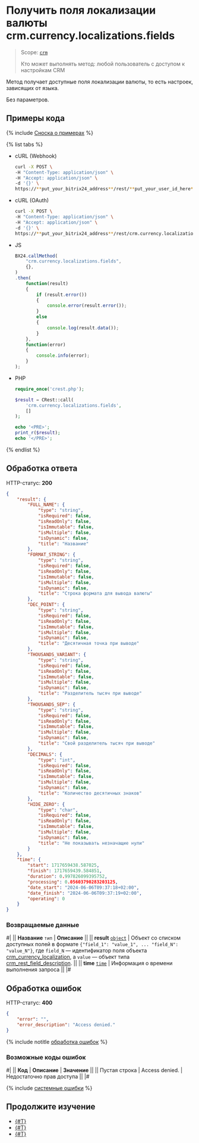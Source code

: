 # Получить поля локализации валюты crm.currency.localizations.fields

> Scope: [`crm`](../../../scopes/permissions.md)
>
> Кто может выполнять метод: любой пользователь с доступом к настройкам CRM

Метод получает доступные поля локализации валюты, то есть настроек, зависящих от языка.

Без параметров.

## Примеры кода

{% include [Сноска о примерах](../../../../_includes/examples.md) %}

{% list tabs %}

- cURL (Webhook)

    ```bash
    curl -X POST \
    -H "Content-Type: application/json" \
    -H "Accept: application/json" \
    -d '{}' \
    https://**put_your_bitrix24_address**/rest/**put_your_user_id_here**/**put_your_webhook_here**/crm.currency.localizations.fields
    ```

- cURL (OAuth)

    ```bash
    curl -X POST \
    -H "Content-Type: application/json" \
    -H "Accept: application/json" \
    -d '{}' \
    https://**put_your_bitrix24_address**/rest/crm.currency.localizations.fields?auth=**put_access_token_here**
    ```

- JS

    ```js
    BX24.callMethod(
        "crm.currency.localizations.fields",
        {},
    )
    .then(
        function(result)
        {
            if (result.error())
            {
                console.error(result.error());
            }
            else
            {
                console.log(result.data());
            }
        },
        function(error)
        {
            console.info(error);
        }
    );
    ```

- PHP

    ```php
    require_once('crest.php');

    $result = CRest::call(
        'crm.currency.localizations.fields',
        []
    );

    echo '<PRE>';
    print_r($result);
    echo '</PRE>';
    ```

{% endlist %}


## Обработка ответа

HTTP-статус: **200**

```json
{
    "result": {
        "FULL_NAME": {
            "type": "string",
            "isRequired": false,
            "isReadOnly": false,
            "isImmutable": false,
            "isMultiple": false,
            "isDynamic": false,
            "title": "Название"
        },
        "FORMAT_STRING": {
            "type": "string",
            "isRequired": false,
            "isReadOnly": false,
            "isImmutable": false,
            "isMultiple": false,
            "isDynamic": false,
            "title": "Строка формата для вывода валюты"
        },
        "DEC_POINT": {
            "type": "string",
            "isRequired": false,
            "isReadOnly": false,
            "isImmutable": false,
            "isMultiple": false,
            "isDynamic": false,
            "title": "Десятичная точка при выводе"
        },
        "THOUSANDS_VARIANT": {
            "type": "string",
            "isRequired": false,
            "isReadOnly": false,
            "isImmutable": false,
            "isMultiple": false,
            "isDynamic": false,
            "title": "Разделитель тысяч при выводе"
        },
        "THOUSANDS_SEP": {
            "type": "string",
            "isRequired": false,
            "isReadOnly": false,
            "isImmutable": false,
            "isMultiple": false,
            "isDynamic": false,
            "title": "Свой разделитель тысяч при выводе"
        },
        "DECIMALS": {
            "type": "int",
            "isRequired": false,
            "isReadOnly": false,
            "isImmutable": false,
            "isMultiple": false,
            "isDynamic": false,
            "title": "Количество десятичных знаков"
        },
        "HIDE_ZERO": {
            "type": "char",
            "isRequired": false,
            "isReadOnly": false,
            "isImmutable": false,
            "isMultiple": false,
            "isDynamic": false,
            "title": "Не показывать незначащие нули"
        }
    },
    "time": {
        "start": 1717659438.587025,
        "finish": 1717659439.584851,
        "duration": 0.997826099395752,
        "processing": 0.05603790283203125,
        "date_start": "2024-06-06T09:37:18+02:00",
        "date_finish": "2024-06-06T09:37:19+02:00",
        "operating": 0
    }
}
```

### Возвращаемые данные

#|
|| **Название**
`тип` | **Описание** ||
|| **result**
[`object`](../../../data-types.md) | Объект со списком доступных полей в формате `{"field_1": "value_1", ... "field_N": "value_N"}`, где `field_N` — идентификатор поля объекта [crm_currency_localization](../../data-types.md#crm_currency_localization), а `value` — объект типа [crm_rest_field_description](../../data-types.md#crm_rest_field_description). ||
|| **time**
[`time`](../../../data-types.md) | Информация о времени выполнения запроса ||
|#

## Обработка ошибок

HTTP-статус: **400**

```json
{
    "error": "",
    "error_description": "Access denied."
}
```

{% include notitle [обработка ошибок](../../../../_includes/error-info.md) %}

### Возможные коды ошибок

#|
|| **Код** | **Описание** | **Значение** ||
|| Пустая строка | Access denied. | Недостаточно прав доступа ||
|#

{% include [системные ошибки](../../../../_includes/system-errors.md) %}

## Продолжите изучение 

- [{#T}](./crm-currency-localizations-get.md)
- [{#T}](./crm-currency-localizations-set.md)
- [{#T}](./crm-currency-localizations-delete.md)